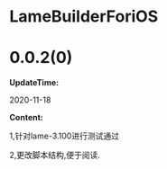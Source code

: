 # LameBuilderForiOS



# 0.0.2(0)

**UpdateTime:**

2020-11-18

**Content:**

1,针对lame-3.100进行测试通过

2,更改脚本结构,便于阅读.

